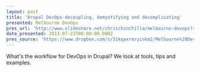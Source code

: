 ```yaml
---
layout: post
title: 'Drupal DevOps-decoupling, demystifying and decomplicating'
presented: Melbourne DevOps
pres_url: 'http://www.slideshare.net/chrischinchilla/melbourne-devops?related=1'
date_presented: 2013-07-23T00:00:00.000Z
pres_source: 'https://www.dropbox.com/s/31kqaxrmryinkm2/Melbourne%20Devops.pptx?dl=0'
---
```


What's the workflow for DevOps in Drupal? We look at tools, tips and examples.

